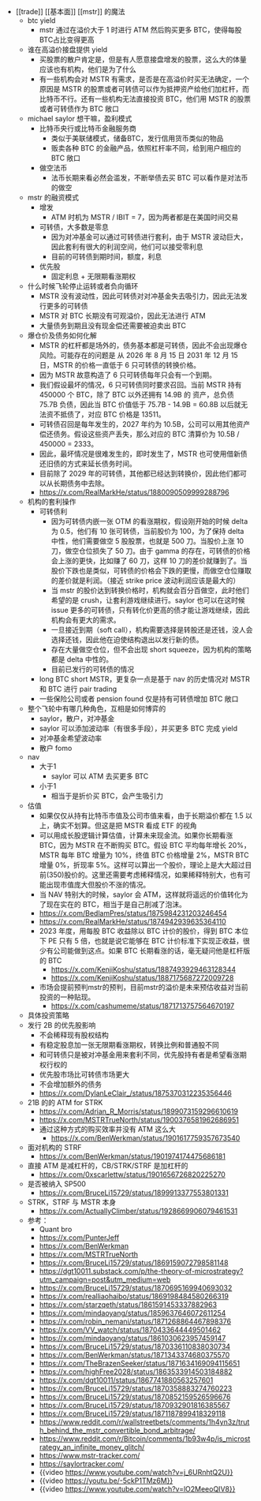 - [[trade]] [[基本面]] [[mstr]] 的魔法
	- btc yield
		- mstr 通过在溢价大于 1 时进行 ATM 然后购买更多 BTC，使得每股BTC占比变得更高
	- 谁在高溢价接盘提供 yield
		- 买股票的散户肯定是，但是有人愿意接盘增发的股票，这么大的体量应该也有机构，他们是为了什么
		- 有一些机构会对 MSTR 有需求，是否是在高溢价时买无法确定，一个原因是 MSTR 的股票或者可转债可以作为抵押资产给他们加杠杆，而比特币不行。还有一些机构无法直接投资 BTC，他们用 MSTR 的股票或者可转债作为 BTC 敞口
	- michael saylor 想干嘛，盈利模式
		- 比特币央行或比特币金融服务商
			- 类似于美联储模式，储备BTC，发行信用货币类似的物品
			- 贩卖各种 BTC 的金融产品，依照杠杆率不同，给到用户相应的 BTC 敞口
		- 做空法币
			- 法币长期来看必然会滥发，不断举债去买 BTC 可以看作是对法币的做空
	- mstr 的融资模式
		- 增发
			- ATM 时机为 MSTR / IBIT = 7，因为两者都是在美国时间交易
		- 可转债，大多数是零息
			- 因为对冲基金可以通过可转债进行套利，由于 MSTR 波动巨大，因此套利有很大的利润空间，他们可以接受零利息
			- 目前的可转债到期时间，额度，利息
		- 优先股
			- 固定利息 + 无限期看涨期权
	- 什么时候飞轮停止运转或者负向循环
		- MSTR 没有波动性，因此可转债对对冲基金失去吸引力，因此无法发行更多的可转债
		- MSTR 对 BTC 长期没有可观溢价，因此无法进行 ATM
		- 大量债务到期且没有现金偿还需要被迫卖出 BTC
	- 爆仓价及债务如何化解
		- MSTR 的杠杆都是场外的，债务基本都是可转债，因此不会出现爆仓风险。可能存在的问题是 从 2026 年 8 月 15 日 2031 年 12 月 15 日，MSTR 的价格一直低于 6 只可转债的转换价格。
		- 因为 MSTR 故意构造了 6 只可转债每年只会有一个到期。
		- 我们假设最坏的情况，6 只可转债同时要求召回。当前 MSTR 持有 450000 个 BTC，除了 BTC 以外还拥有 14.9B 的 资产，总负债 75.7B 负债，因此当 BTC 价值低于 75.7B - 14.9B = 60.8B 以后就无法资不抵债了，对应 BTC 价格是 13511。
		- 可转债召回是每年发生的，2027 年约为 10.5B，公司可以用其他资产偿还债务。假设这些资产丢失，那么对应的 BTC 清算价为 10.5B / 450000 = 2333。
		- 因此，最坏情况是很难发生的，即时发生了，MSTR 也可使用借新债还旧债的方式来延长债务时间。
		- 目前除了 2029 年的可转债，其他都已经达到转换价，因此他们都可以从长期债务中去除。
		- https://x.com/RealMarkHe/status/1880090509999288796
	- 机构的套利操作
		- 可转债利
			- 因为可转债内嵌一张 OTM 的看涨期权，假设刚开始的时候 delta 为 0.5，他们有 10 张可转债，当前股价为 100，为了保持 delta 中性，他们需要做空 5 股股票，也就是 500 刀。当股价上涨 10 刀，做空仓位损失了 50 刀。由于 gamma 的存在，可转债的价格会上涨的更快，比如赚了 60 刀，这样 10 刀的差价就赚到了。当股价下跌也是类似，可转债的价格会下跌的更慢，而做空仓位赚取的差价就是利润。（接近 strike price 波动利润应该是最大的）
			- 当 mstr 的股价达到转换价格时，机构就会百分百做空，此时他们希望的是 crush，让套利游戏继续进行。saylor 也可以在这时候 issue 更多的可转债，只有转化价更高的债才能让游戏继续，因此机构会有更大的需求。
			- 一旦接近到期（soft call），机构需要选择是转股还是还钱，没人会选择还钱，因此他在迫使结构退出以发行新的债。
			- 存在大量做空仓位，但不会出现 short squeeze，因为机构的策略都是 delta 中性的。
			- 目前已发行的可转债的情况
		- long BTC short MSTR，更复杂一点是基于 nav 的历史情况对 MSTR 和 BTC 进行 pair trading
		- 一些保险公司或者 pension found 仅是持有可转债增加 BTC 敞口
	- 整个飞轮中有哪几种角色，互相是如何博弈的
		- saylor，散户，对冲基金
		- saylor 可以添加波动率（有很多手段），并买更多 BTC 完成 yield
		- 对冲基金希望波动率
		- 散户 fomo
	- nav
		- 大于1
			- saylor 可以 ATM 去买更多 BTC
		- 小于1
			- 相当于是折价买 BTC，会产生吸引力
	- 估值
		- 如果仅仅从持有比特币市值及公司市值来看，由于长期溢价都在 1.5 以上，确实不划算。但这是把 MSTR 看成 ETF 的视角
		- 可以用成长股逻辑计算估值，计算未来现金流。如果你长期看涨 BTC，因为 MSTR 在不断购买 BTC。假设 BTC 平均每年增长 20%，MSTR 每年 BTC 增量为 10%，终值 BTC 价格增量 2%，MSTR BTC 增量 0%，折现率 5%。这样可以算出一个股价，理论上是大大超过目前(350)股价的。这里还需要考虑稀释情况，如果稀释特别大，也有可能出现市值庞大但股价不涨的情况。
		- 当 NAV 特别大的时候，saylor 会 ATM，这样就将遥远的价值转化为了现在实在的 BTC，相当于是自己削减了泡沫。
		- https://x.com/BedlamPres/status/1875984231203246454
		- https://x.com/RealMarkHe/status/1874942939635364110
		- 2023 年度，用每股 BTC 收益除以 BTC 计价的股价，得到 BTC 本位下 PE 只有 5 倍，也就是说它能够在 BTC 计价标准下实现正收益，很少有公司能做到这点。如果 BTC 长期看涨的话，毫无疑问他是杠杆版的 BTC
			- https://x.com/KenjiKoshu/status/1887493929463128344
			- https://x.com/KenjiKoshu/status/1887175687272009728
		- 市场会提前预判mstr的预判，目前mstr的溢价是未来预估收益对当前投资的一种贴现。
			- https://x.com/cashumeme/status/1871713757564670197
	- 具体投资策略
	- 发行 2B 的优先股影响
		- 不会稀释现有股权结构
		- 有稳定股息加一张无限期看涨期权，转换比例和普通股不同
		- 和可转债只是被对冲基金用来套利不同，优先股持有者是希望看涨期权行权的
		- 优先股市场比可转债市场更大
		- 不会增加额外的债务
		- https://x.com/DylanLeClair_/status/1875370312235356446
	- 21B 的的 ATM for STRK
		- https://x.com/Adrian_R_Morris/status/1899073159296610619
		- https://x.com/MSTRTrueNorth/status/1900376581962686951
		- 通过这种方式的购买效率并没有 ATM 这么大
			- https://x.com/BenWerkman/status/1901617759357673540
	- 面对机构的 STRF
		- https://x.com/BenWerkman/status/1901974174475686181
	- 直接 ATM 是减杠杆的，CB/STRK/STRF 是加杠杆的
		- https://x.com/0xscarlettw/status/1901656726820225270
	- 是否被纳入 SP500
		- https://x.com/BruceLi15729/status/1899913377553801331
	- STRK，STRF 与 MSTR 本身
		- https://x.com/ActuallyClimber/status/1928669906079461531
	- 参考：
		- Quant bro
		- https://x.com/PunterJeff
		- https://x.com/BenWerkman
		- https://x.com/MSTRTrueNorth
		- https://x.com/BruceLi15729/status/1869159072798581148
		- https://dgt10011.substack.com/p/the-theory-of-microstrategy?utm_campaign=post&utm_medium=web
		- https://x.com/BruceLi15729/status/1870695169940693032
		- https://x.com/realliaohaibo/status/1869198484580266319
		- https://x.com/starzqeth/status/1861591453337882963
		- https://x.com/mindaoyang/status/1859637646072611254
		- https://x.com/robin_nemani/status/1871268864467898376
		- https://x.com/VV_watch/status/1870433644449501462
		- https://x.com/mindaoyang/status/1861030623957459147
		- https://x.com/BruceLi15729/status/1870336110838030734
		- https://x.com/BenWerkman/status/1871343374680375570
		- https://x.com/TheBrazenSeeker/status/1871634169094115651
		- https://x.com/highFree2028/status/1863533914503184882
		- https://x.com/dgt10011/status/1867741880563257601
		- https://x.com/BruceLi15729/status/1870358883274760223
		- https://x.com/BruceLi15729/status/1870852159526596676
		- https://x.com/BruceLi15729/status/1870932901816385567
		- https://x.com/BruceLi15729/status/1871187899418329118
		- https://www.reddit.com/r/wallstreetbets/comments/1h4yn3z/truth_behind_the_mstr_convertible_bond_arbitrage/
		- https://www.reddit.com/r/Bitcoin/comments/1b93w4p/is_microstrategy_an_infinite_money_glitch/
		- https://www.mstr-tracker.com/
		- https://saylortracker.com/
		- {{video https://www.youtube.com/watch?v=j_6URnhtQ2U}}
		- {{video https://youtu.be/-5ckP1TMz6M}}
		- {{video https://www.youtube.com/watch?v=lO2MeeoQIV8}}